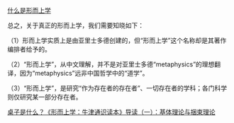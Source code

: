 [什么是形而上学](https://www.zhihu.com/question/19777040)

总之，关于真正的形而上学，我们需要知晓如下：

（1）形而上学实质上是由亚里士多德创建的，但“形而上学”这个名称却是其著作编排者给予的。

（2）“形而上学”，从中文理解，并不是对亚里士多德“metaphysics”的理想翻译，因为“metaphysics”远非中国哲学中的“道学”。

（3）“形而上学”，是研究“作为存在者的存在者”、一切存在者的学科；各门科学则仅研究某一部分存在者。

[桌子是什么？《形而上学：牛津通识读本》导读（一）：基体理论与捆束理论](https://zhuanlan.zhihu.com/p/50324915)

